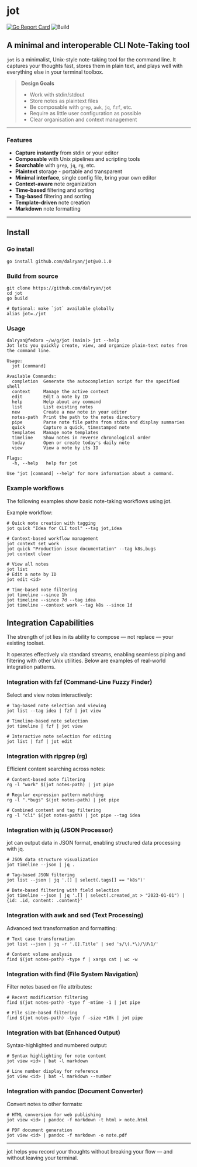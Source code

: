 # jot


[![Go Report Card](https://goreportcard.com/badge/github.com/dalryan/jot)](https://goreportcard.com/report/github.com/dalryan/jot)
![Build](https://github.com/dalryan/jot/actions/workflows/golangci-lint.yml/badge.svg)

## A minimal and interoperable CLI Note-Taking tool

`jot` is a minimalist, Unix-style note-taking tool for the command line. It captures your thoughts fast, stores them in plain text, and plays well with everything else in your terminal toolbox.

> **Design Goals**
> - Work with stdin/stdout
> - Store notes as plaintext files
> - Be composable with `grep`, `awk`, `jq`, `fzf`, etc.
> - Require as little user configuration as possible
> - Clear organisation and context management

---

### Features

- **Capture instantly** from stdin or your editor
- **Composable** with Unix pipelines and scripting tools
- **Searchable** with `grep`, `jq`, `rg`, etc.
- **Plaintext** storage - portable and transparent
- **Minimal interface**, single config file, bring your own editor
- **Context-aware** note organization
- **Time-based** filtering and sorting
- **Tag-based** filtering and sorting
- **Template-driven** note creation
- **Markdown** note formatting

---

## Install

### Go install

```shell
go install github.com/dalryan/jot@v0.1.0
```

### Build from source

```shell
git clone https://github.com/dalryan/jot
cd jot
go build

# Optional: make `jot` available globally
alias jot=./jot
```

### Usage

```shell
dalryan@fedora ~/w/g/jot (main)> jot --help
Jot lets you quickly create, view, and organize plain-text notes from the command line.

Usage:
  jot [command]

Available Commands:
  completion  Generate the autocompletion script for the specified shell
  context     Manage the active context
  edit        Edit a note by ID
  help        Help about any command
  list        List existing notes
  new         Create a new note in your editor
  notes-path  Print the path to the notes directory
  pipe        Parse note file paths from stdin and display summaries
  quick       Capture a quick, timestamped note
  templates   Manage note templates
  timeline    Show notes in reverse chronological order
  today       Open or create today's daily note
  view        View a note by its ID

Flags:
  -h, --help   help for jot

Use "jot [command] --help" for more information about a command.
```

### Example workflows

The following examples show basic note-taking workflows using jot.

Example workflow:

```shell
# Quick note creation with tagging
jot quick "Idea for CLI tool" --tag jot,idea

# Context-based workflow management
jot context set work
jot quick "Production issue documentation" --tag k8s,bugs
jot context clear

# View all notes
jot list
# Edit a note by ID
jot edit <id>

# Time-based note filtering
jot timeline --since 1h
jot timeline --since 7d --tag idea
jot timeline --context work --tag k8s --since 1d
```

## Integration Capabilities

The strength of jot lies in its ability to compose — not replace — your existing toolset.

It operates effectively via standard streams, enabling seamless piping and filtering with other Unix utilities. 
Below are examples of real-world integration patterns.


### Integration with fzf (Command-Line Fuzzy Finder)
Select and view notes interactively:

```shell
# Tag-based note selection and viewing
jot list --tag idea | fzf | jot view

# Timeline-based note selection
jot timeline | fzf | jot view

# Interactive note selection for editing
jot list | fzf | jot edit
```

### Integration with ripgrep (rg)

Efficient content searching across notes:

```shell
# Content-based note filtering
rg -l "work" $(jot notes-path) | jot pipe

# Regular expression pattern matching
rg -l ".*bugs" $(jot notes-path) | jot pipe

# Combined content and tag filtering
rg -l "cli" $(jot notes-path) | jot pipe --tag idea
```

### Integration with jq (JSON Processor)

jot can output data in JSON format, enabling structured data processing with jq.

```shell
# JSON data structure visualization
jot timeline --json | jq .

# Tag-based JSON filtering
jot list --json | jq '.[] | select(.tags[] == "k8s")'

# Date-based filtering with field selection
jot timeline --json | jq '.[] | select(.created_at > "2023-01-01") | {id: .id, content: .content}'
```

### Integration with awk and sed (Text Processing)

Advanced text transformation and formatting:

```shell
# Text case transformation
jot list --json | jq -r '.[].Title' | sed 's/\(.*\)/\U\1/'

# Content volume analysis
find $(jot notes-path) -type f | xargs cat | wc -w
```


### Integration with find (File System Navigation)

Filter notes based on file attributes:

```shell
# Recent modification filtering
find $(jot notes-path) -type f -mtime -1 | jot pipe

# File size-based filtering
find $(jot notes-path) -type f -size +10k | jot pipe
```

### Integration with bat (Enhanced Output)

Syntax-highlighted and numbered output:

```shell
# Syntax highlighting for note content
jot view <id> | bat -l markdown

# Line number display for reference
jot view <id> | bat -l markdown --number
```

### Integration with pandoc (Document Converter)

Convert notes to other formats:

```shell
# HTML conversion for web publishing
jot view <id> | pandoc -f markdown -t html > note.html

# PDF document generation
jot view <id> | pandoc -f markdown -o note.pdf
```

---

jot helps you record your thoughts without breaking your flow — and without leaving your terminal.